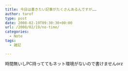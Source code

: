 ```yaml
---
title: 今日は書きたい記事がたくさんあるんですが……
author: tarof
type: post
date: 2008-02-19T09:30:30+00:00
url: /2008/02/19/no-time/
categories:
  - Note
tags:
  - 雑記

---
```

時間無いしPC持っててもネット環境がないので書けませんorz